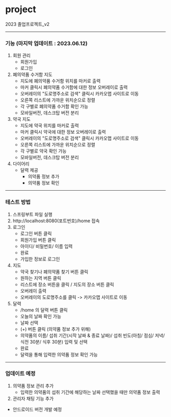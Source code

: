 # project
2023 졸업프로젝트_v2

---



### 기능 (마지막 업데이트 : 2023.06.12)
1. 회원 관리
    - 회원가입
    - 로그인
2. 폐의약품 수거함 지도   
    - 지도에 폐의약품 수거함 위치를 마커로 출력
    - 마커 클릭시 폐의약품 수거함에 대한 정보 오버레이로 출력
    - 오버레이의 "도로명주소로 검색" 클릭시 카카오맵 사이트로 이동
    - 오른쪽 리스트에 가까운 위치순으로 정렬
    - 각 구별로 폐의약품 수거함 확인 가능
    - 모바일버전, 데스크탑 버전 분리
2. 약국 지도
    - 지도에 약국 위치를 마커로 출력
    - 마커 클릭시 약국에 대한 정보 오버레이로 출력
    - 오버레이의 "도로명주소로 검색" 클릭시 카카오맵 사이트로 이동
    - 오른쪽 리스트에 가까운 위치순으로 정렬
    - 각 구별로 약국 확인 가능
    - 모바일버전, 데스크탑 버전 분리
3. 다이어리
    - 달력 제공
      - 의약품 정보 추가
      - 의약품 정보 확인



---



### 테스트 방법
1. 스프링부트 파일 실행
2. http://localhost:8080(포트번호)/home 접속
3. 로그인
    - 로그인 버튼 클릭
    - 회원가입 버튼 클릭
    - 아이디/ 비밀번호/ 이름 입력
    - 완료
    - 가입한 정보로 로그인
4. 지도
    - 약국 찾기나 폐의약품 찾기 버튼 클릭
    - 원하는 지역 버튼 클릭
    - 리스트에 장소 버튼을 클릭 / 지도의 장소 버튼 클릭
    - 오버레이 출력
    - 오버레이의 도로명주소를 클릭 -> 카카오맵 사이트로 이동
5. 달력
    - /home 의 달력 버튼 클릭
    - 오늘의 날짜 확인 가능
    - 날짜 선택
    - (+) 버튼 클릭 (의약품 정보 추가 위해)
    - 의약품의 이름/ 섭취 기간(시작 날짜 & 종료 날짜)/ 섭취 빈도(아침/ 점심/ 저녁/ 식전 30분/ 식후 30분) 입력 및 선택
    - 완료
    - 달력을 통해 입력한 의약품 정보 확인 가능



---



### 업데이트 예정
1. 의약품 정보 관리 추가
    - 입력한 의약품의 섭취 기간에 해당하는 날짜 선택했을 때만 의약품 정보 출력
2. 관리자 채팅 기능 추가

+ 안드로이드 버전 개발 예정
